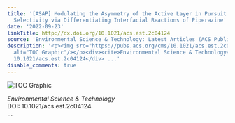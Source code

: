 ```yaml
---
title: '[ASAP] Modulating the Asymmetry of the Active Layer in Pursuit of Nanofiltration
  Selectivity via Differentiating Interfacial Reactions of Piperazine'
date: '2022-09-23'
linkTitle: http://dx.doi.org/10.1021/acs.est.2c04124
source: 'Environmental Science & Technology: Latest Articles (ACS Publications)'
description: '<p><img src="https://pubs.acs.org/cms/10.1021/acs.est.2c04124/asset/images/medium/es2c04124_0009.gif"
  alt="TOC Graphic"/></p><div><cite>Environmental Science & Technology</cite></div><div>DOI:
  10.1021/acs.est.2c04124</div> ...'
disable_comments: true
---
```

<p><img src="https://pubs.acs.org/cms/10.1021/acs.est.2c04124/asset/images/medium/es2c04124_0009.gif" alt="TOC Graphic"/></p><div><cite>Environmental Science & Technology</cite></div><div>DOI: 10.1021/acs.est.2c04124</div> ...